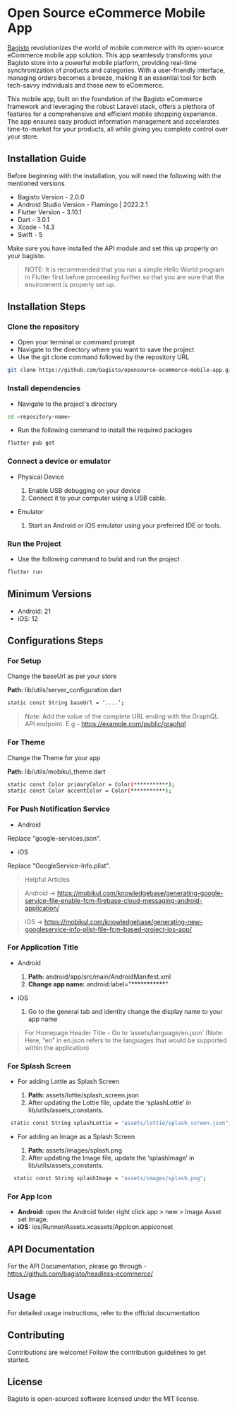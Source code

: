 # Open Source eCommerce Mobile App


[Bagisto](https://bagisto.com/en/) revolutionizes the world of mobile commerce with its open-source eCommerce mobile app solution. This app seamlessly transforms your Bagisto store into a powerful mobile platform, providing real-time synchronization of products and categories. With a user-friendly interface, managing orders becomes a breeze, making it an essential tool for both tech-savvy individuals and those new to eCommerce.

This mobile app, built on the foundation of the Bagisto eCommerce framework and leveraging the robust Laravel stack, offers a plethora of features for a comprehensive and efficient mobile shopping experience. The app ensures easy product information management and accelerates time-to-market for your products, all while giving you complete control over your store.


## Installation Guide

Before beginning with the installation, you will need the following with the mentioned versions

- Bagisto Version - 2.0.0
- Android Studio Version - Flamingo | 2022.2.1 
- Flutter Version - 3.10.1
- Dart - 3.0.1
- Xcode - 14.3
- Swift - 5

Make sure you have installed the API module and set this up properly on your bagisto.

> NOTE: It is recommended that you run a simple Hello World program in Flutter first before proceeding further so that you are sure that the environment is properly set up.

## Installation Steps

### Clone the repository

- Open your terminal or command prompt
- Navigate to the directory where you want to save the project
- Use the git clone command followed by the repository URL

```sh
git clone https://github.com/bagisto/opensource-ecommerce-mobile-app.git
```
### Install dependencies

- Navigate to the project's directory

```sh
cd <repository-name>
```
  
- Run the following command to install the required packages

```sh
flutter pub get
```
### Connect a device or emulator

* Physical Device

  1. Enable USB debugging on your device
  2. Connect it to your computer using a USB cable.

* Emulator

  1. Start an Android or iOS emulator using your preferred IDE or tools.
 
### Run the Project

- Use the following command to build and run the project

```sh
flutter run
```
## Minimum Versions

- Android: 21
- iOS: 12

## Configurations Steps

### For Setup

Change the baseUrl  as per your store

**Path:** lib/utils/server_configuration.dart

```sh
static const String baseUrl = ‘....’;
```
> Note: Add the value of the complete URL ending with the GraphQL API endpoint. E.g - https://example.com/public/graphql 

### For Theme

Change the Theme for your app

**Path:** lib/utils/mobikul_theme.dart

```sh
static const Color primaryColor = Color(***********);  
static const Color accentColor = Color(***********); 
```

### For Push Notification Service

- Android 

Replace "google-services.json".
- iOS 

Replace "GoogleService-Info.plist".

> Helpful Articles

> Android  → https://mobikul.com/knowledgebase/generating-google-service-file-enable-fcm-firebase-cloud-messaging-android-application/

> iOS → https://mobikul.com/knowledgebase/generating-new-googleservice-info-plist-file-fcm-based-project-ios-app/

### For Application Title

* Android

  1. **Path:** android/app/src/main/AndroidManifest.xml
  2. **Change app name:** android:label="***********"

* iOS

  1. Go to the general tab and identity change the display name to your app name
 
> For Homepage Header Title - Go to ‘assets/language/en.json’
> (Note: Here, “en” in en.json refers to the languages that would be supported within the application)

### For Splash Screen

* For adding Lottie as Splash Screen

  1. **Path:** assets/lottie/splash_screen.json
  2. After updating the Lottie file, update the ‘splashLottie’ in lib/utils/assets_constants.

```sh
 static const String splashLottie = "assets/lottie/splash_screen.json";
```
 
* For adding an Image as a Splash Screen

  1. **Path:** assets/images/splash.png
  2. After updating the Image file, update the ‘splashImage’ in lib/utils/assets_constants.

```sh
  static const String splashImage = "assets/images/splash.png";
```
### For App Icon

* **Android:** open the Android folder right click app > new > Image Asset set Image.
* **iOS:** ios/Runner/Assets.xcassets/AppIcon.appiconset

## API Documentation

For the API Documentation, please go through - https://github.com/bagisto/headless-ecommerce/

## Usage

For detailed usage instructions, refer to the official documentation

## Contributing

Contributions are welcome! Follow the contribution guidelines to get started.

## License

Bagisto is open-sourced software licensed under the MIT license.



